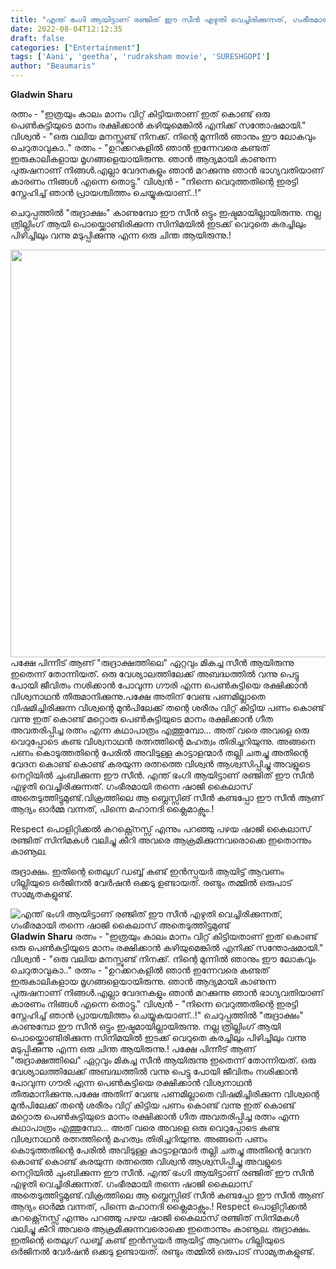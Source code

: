 ```yaml
---
title: "എന്ത് ഭംഗി ആയിട്ടാണ് രഞ്ജിത് ഈ സീൻ എഴുതി വെച്ചിരിക്കുന്നത്, ഗംഭീരമായി തന്നെ ഷാജി കൈലാസ് അതെടുത്തിട്ടുമുണ്ട്"
date: 2022-08-04T12:12:35
draft: false
categories: ["Entertainment"]
tags: ['Aani', 'geetha', 'rudraksham movie', 'SURESHGOPI']
author: "Beaumaris"
---
```


<strong>Gladwin Sharu</strong>

രത്നം - "ഇത്രയും കാലം മാനം വിറ്റ് കിട്ടിയതാണ് ഇത് കൊണ്ട് ഒരു പെൺകുട്ടിയുടെ മാനം രക്ഷിക്കാൻ കഴിയുമെങ്കിൽ എനിക്ക് സന്തോഷമായി."
വിശ്വൻ - "ഒരു വലിയ മനസ്സുണ്ട് നിനക്ക്. നിന്റെ മുന്നിൽ ഞാനും ഈ ലോകവും ചെറുതാവുകാ.."
രത്നം - "ഉറക്കറകളിൽ ഞാൻ ഇന്നേവരെ കണ്ടത് ഇരുകാലികളായ മൃഗങ്ങളെയായിരുന്നു. ഞാൻ ആദ്യമായി കാണുന്ന പുരുഷനാണ് നിങ്ങൾ.എല്ലാ വേദനകളും ഞാൻ മറക്കുന്നു ഞാൻ ഭാഗ്യവതിയാണ് കാരണം നിങ്ങൾ എന്നെ തൊട്ടു."
വിശ്വൻ - "നിന്നെ വെറുത്തതിന്റെ ഇരട്ടി സ്നേഹിച്ച് ഞാൻ പ്രായശ്ചിത്തം ചെയ്യുകയാണ്..!"

ചെറുപ്പത്തിൽ "രുദ്രാക്ഷം" കാണുമ്പോ ഈ സീൻ ഒട്ടും ഇഷ്ടമായില്ലായിരുന്നു. നല്ല ത്രില്ലിംഗ് ആയി പൊയ്ക്കൊണ്ടിരിക്കുന്ന സിനിമയിൽ ഇടക്ക് വെറുതെ കരച്ചിലും പിഴിച്ചിലും വന്നു മടുപ്പിക്കുന്നു എന്ന ഒരു ചിന്ത ആയിരുന്നു.!

<img class="wp-image-345241 aligncenter" src="https://cdn.boolokam.com/articles/2022/08/rhrhrhe.jpg" alt="" width="735" height="652" />പക്ഷേ പിന്നീട് ആണ് "രുദ്രാക്ഷത്തിലെ" ഏറ്റവും മികച്ച സീൻ ആയിരുന്നു ഇതെന്ന് തോന്നിയത്. ഒരു വേശ്യാലത്തിലേക്ക് അബദ്ധത്തിൽ വന്നു പെട്ടു പോയി ജീവിതം നശിക്കാൻ പോവുന്ന ഗൗരി എന്ന പെൺകുട്ടിയെ രക്ഷിക്കാൻ വിശ്വനാഥൻ തീരുമാനിക്കുന്നു.പക്ഷേ അതിന് വേണ്ട പണമില്ലാതെ വിഷമിച്ചിരിക്കുന്ന വിശ്വന്റെ മുൻപിലേക്ക് തന്റെ ശരീരം വിറ്റ് കിട്ടിയ പണം കൊണ്ട് വന്നു ഇത് കൊണ്ട് മറ്റൊരു പെൺകുട്ടിയുടെ മാനം രക്ഷിക്കാൻ ഗീത അവതരിപ്പിച്ച രത്നം എന്ന കഥാപാത്രം എത്തുമ്പോ... അത് വരെ അവളെ ഒരു വെറുപ്പോടെ കണ്ട വിശ്വനാഥൻ രത്നത്തിന്റെ മഹത്വം തിരിച്ചറിയുന്നു. അങ്ങനെ പണം കൊടുത്തതിന്റെ പേരിൽ അവിടുള്ള കാട്ടാളന്മാർ തല്ലി ചതച്ചു അതിന്റെ വേദന കൊണ്ട് കൊണ്ട് കരയുന്ന രത്നത്തെ വിശ്വൻ ആശ്വസിപ്പിച്ചു അവളുടെ നെറ്റിയിൽ ചുംബിക്കുന്ന ഈ സീൻ. എന്ത് ഭംഗി ആയിട്ടാണ് രഞ്ജിത് ഈ സീൻ എഴുതി വെച്ചിരിക്കുന്നത്. ഗംഭീരമായി തന്നെ ഷാജി കൈലാസ് അതെടുത്തിട്ടുമുണ്ട്.വിക്രത്തിലെ ആ ബ്ലെസ്സിങ് സീൻ കണ്ടപ്പോ ഈ സീൻ ആണ് ആദ്യം ഓർമ്മ വന്നത്, പിന്നെ മഹാനദി ക്ലൈമാക്സും.!

Respect
പൊളിറ്റിക്കൽ കറക്റ്റ്നെസ്സ് എന്നും പറഞ്ഞു പഴയ ഷാജി കൈലാസ് രഞ്ജിത് സിനിമകൾ വലിച്ചു കീറി അവരെ ആക്രമിക്കുന്നവരൊക്കെ ഇതൊന്നും കാണൂല.

രുദ്രാക്ഷം.
ഇതിന്റെ തെലുഗ് ഡബ്ബ് കണ്ട് ഇൻസ്പയർ ആയിട്ട് ആവണം ഗില്ലിയുടെ ഒർജിനൽ വേർഷൻ ഒക്കടു ഉണ്ടായത്. രണ്ടും തമ്മിൽ ഒരുപാട് സാമ്യതകളുണ്ട്.


![എന്ത് ഭംഗി ആയിട്ടാണ് രഞ്ജിത് ഈ സീൻ എഴുതി വെച്ചിരിക്കുന്നത്, ഗംഭീരമായി തന്നെ ഷാജി കൈലാസ് അതെടുത്തിട്ടുമുണ്ട്](https://cdn.boolokam.com/articles/2022/08/rhrhrhe.jpg)**Gladwin Sharu** രത്നം - "ഇത്രയും കാലം മാനം വിറ്റ് കിട്ടിയതാണ് ഇത് കൊണ്ട് ഒരു പെൺകുട്ടിയുടെ മാനം രക്ഷിക്കാൻ കഴിയുമെങ്കിൽ എനിക്ക് സന്തോഷമായി." വിശ്വൻ - "ഒരു വലിയ മനസ്സുണ്ട് നിനക്ക്. നിന്റെ മുന്നിൽ ഞാനും ഈ ലോകവും ചെറുതാവുകാ.." രത്നം - "ഉറക്കറകളിൽ ഞാൻ ഇന്നേവരെ കണ്ടത് ഇരുകാലികളായ മൃഗങ്ങളെയായിരുന്നു. ഞാൻ ആദ്യമായി കാണുന്ന പുരുഷനാണ് നിങ്ങൾ.എല്ലാ വേദനകളും ഞാൻ മറക്കുന്നു ഞാൻ ഭാഗ്യവതിയാണ് കാരണം നിങ്ങൾ എന്നെ തൊട്ടു." വിശ്വൻ - "നിന്നെ വെറുത്തതിന്റെ ഇരട്ടി സ്നേഹിച്ച് ഞാൻ പ്രായശ്ചിത്തം ചെയ്യുകയാണ്..!" ചെറുപ്പത്തിൽ "രുദ്രാക്ഷം" കാണുമ്പോ ഈ സീൻ ഒട്ടും ഇഷ്ടമായില്ലായിരുന്നു. നല്ല ത്രില്ലിംഗ് ആയി പൊയ്ക്കൊണ്ടിരിക്കുന്ന സിനിമയിൽ ഇടക്ക് വെറുതെ കരച്ചിലും പിഴിച്ചിലും വന്നു മടുപ്പിക്കുന്നു എന്ന ഒരു ചിന്ത ആയിരുന്നു.! പക്ഷേ പിന്നീട് ആണ് "രുദ്രാക്ഷത്തിലെ" ഏറ്റവും മികച്ച സീൻ ആയിരുന്നു ഇതെന്ന് തോന്നിയത്. ഒരു വേശ്യാലത്തിലേക്ക് അബദ്ധത്തിൽ വന്നു പെട്ടു പോയി ജീവിതം നശിക്കാൻ പോവുന്ന ഗൗരി എന്ന പെൺകുട്ടിയെ രക്ഷിക്കാൻ വിശ്വനാഥൻ തീരുമാനിക്കുന്നു.പക്ഷേ അതിന് വേണ്ട പണമില്ലാതെ വിഷമിച്ചിരിക്കുന്ന വിശ്വന്റെ മുൻപിലേക്ക് തന്റെ ശരീരം വിറ്റ് കിട്ടിയ പണം കൊണ്ട് വന്നു ഇത് കൊണ്ട് മറ്റൊരു പെൺകുട്ടിയുടെ മാനം രക്ഷിക്കാൻ ഗീത അവതരിപ്പിച്ച രത്നം എന്ന കഥാപാത്രം എത്തുമ്പോ... അത് വരെ അവളെ ഒരു വെറുപ്പോടെ കണ്ട വിശ്വനാഥൻ രത്നത്തിന്റെ മഹത്വം തിരിച്ചറിയുന്നു. അങ്ങനെ പണം കൊടുത്തതിന്റെ പേരിൽ അവിടുള്ള കാട്ടാളന്മാർ തല്ലി ചതച്ചു അതിന്റെ വേദന കൊണ്ട് കൊണ്ട് കരയുന്ന രത്നത്തെ വിശ്വൻ ആശ്വസിപ്പിച്ചു അവളുടെ നെറ്റിയിൽ ചുംബിക്കുന്ന ഈ സീൻ. എന്ത് ഭംഗി ആയിട്ടാണ് രഞ്ജിത് ഈ സീൻ എഴുതി വെച്ചിരിക്കുന്നത്. ഗംഭീരമായി തന്നെ ഷാജി കൈലാസ് അതെടുത്തിട്ടുമുണ്ട്.വിക്രത്തിലെ ആ ബ്ലെസ്സിങ് സീൻ കണ്ടപ്പോ ഈ സീൻ ആണ് ആദ്യം ഓർമ്മ വന്നത്, പിന്നെ മഹാനദി ക്ലൈമാക്സും.! Respect പൊളിറ്റിക്കൽ കറക്റ്റ്നെസ്സ് എന്നും പറഞ്ഞു പഴയ ഷാജി കൈലാസ് രഞ്ജിത് സിനിമകൾ വലിച്ചു കീറി അവരെ ആക്രമിക്കുന്നവരൊക്കെ ഇതൊന്നും കാണൂല. രുദ്രാക്ഷം. ഇതിന്റെ തെലുഗ് ഡബ്ബ് കണ്ട് ഇൻസ്പയർ ആയിട്ട് ആവണം ഗില്ലിയുടെ ഒർജിനൽ വേർഷൻ ഒക്കടു ഉണ്ടായത്. രണ്ടും തമ്മിൽ ഒരുപാട് സാമ്യതകളുണ്ട്.
